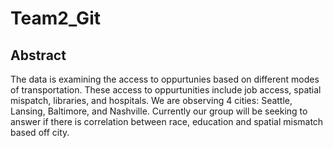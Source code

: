 # Team2_Git

## Abstract
The data is examining the  access to oppurtunies based on different modes of transportation. These access to oppurtunities include job access, spatial mispatch, libraries, and hospitals. We are observing 4 cities: Seattle, Lansing, Baltimore, and Nashville. Currently our group will be seeking to answer if there is correlation between race, education and spatial mismatch based off city. 

